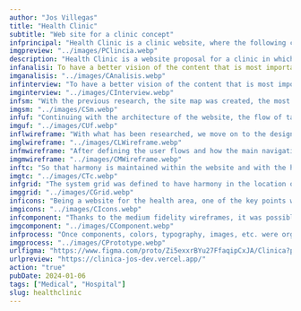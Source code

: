 ```yaml
---
author: "Jos Villegas"
title: "Health Clinic"
subtitle: "Web site for a clinic concept"
infprincipal: "Health Clinic is a clinic website, where the following characteristics are shown: about us, specialties, medical staff, among others."
imgpreview: "../images/PClincia.webp"
description: "Health Clinic is a website proposal for a clinic in which detailed information is displayed about the services it offers and who are the specialists in charge of care, also each specialty provided and complementary information about the clinic"
infanalisi: To have a better vision of the content that is most important and how it would be better distributed by the sections or pages, other platforms that offer services similar to the proposal were explored, comparing the key and repeated points between each of these:"
imganalisis: "../images/CAnalisis.webp"
infinterview: "To have a better vision of the content that is most important and how it would be better distributed by sections or pages, other platforms that offer services similar to the proposal were explored, comparing the key and repeated points between each of these:"
imginterview: "../images/CInterview.webp"
infsm: "With the previous research, the site map was created, the most relevant navigation options were defined, among which we have: Home, About Us, Services, Specialties, Medical Staff and Online Appointment, considering that each one would provide the most relevant information. and clean for easy navigation."
imgsm: "../images/CSm.webp"
infuf: "Continuing with the architecture of the website, the flow of tasks that users would have to perform was developed. These steps identify and consider how each task is connected to each other to facilitate navigation within the platform."
imguf: "../images/CUf.webp"
inflwireframe: "With what has been researched, we move on to the design of the first sketches and verify that the required flows and navigation within the website are being met."
imglwireframe: "../images/CLWireframe.webp"
infmwireframe: "After defining the user flows and how the main navigation was carried out, we began with the design of the first medium fidelity wireframes to have a better vision of how the idea of ​​views was being thought out:"
imgmwireframe: "../images/CMWireframe.webp"
inftc: "So that harmony is maintained within the website and with the help of research on similar platforms, the colors and the typography used throughout the website were defined."
imgtc: "../images/CTc.webp"
infgrid: "The system grid was defined to have harmony in the location of information and components within the website"
imggrid: "../images/CGrid.webp"
inficons: "Being a website for the health area, one of the key points were the icons, which had to have a relationship to what was wanted to be explained whether they presented a title or accompanied paragraph or none of these."
imgicons: "../images/CIcons.webp"
infcomponent: "Thanks to the medium fidelity wireframes, it was possible to find sections where certain points were repetitive and had states, therefore components were created that will help the design be faster and its future development more feasible."
imgcomponent: "../images/CComponent.webp"
infprocess: "Once components, colors, typography, images, etc. were organized and combined, the final design of each page and section of the website could be made."
imgprocess: "../images/CPrototype.webp"
urlfigma: "https://www.figma.com/proto/Zi5exxrBYu27FfaqipCxJA/Clinica?page-id=1%3A4&node-id=1-33&viewport=299%2C477%2C0.02&t=R4j4Nfh34YDmaouh-9&scaling=scale-down&content-scaling=fixed&starting-point-node-id=1%3A33&show-proto-sidebar=1"
urlpreview: "https://clinica-jos-dev.vercel.app/"
action: "true"
pubDate: 2024-01-06
tags: ["Medical", "Hospital"]
slug: healthclinic
---
```


